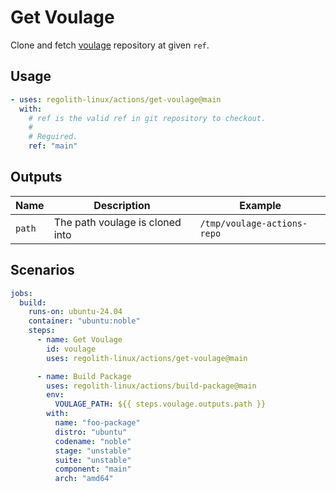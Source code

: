 # Get Voulage

Clone and fetch [voulage] repository at given `ref`.

## Usage

```yaml
- uses: regolith-linux/actions/get-voulage@main
  with:
    # ref is the valid ref in git repository to checkout.
    #
    # Reguired.
    ref: "main"
```

## Outputs

| Name | Description | Example |
|------|-------------|---------|
| `path` | The path voulage is cloned into | `/tmp/voulage-actions-repo` |

## Scenarios

```yaml
jobs:
  build:
    runs-on: ubuntu-24.04
    container: "ubuntu:noble"
    steps:
      - name: Get Voulage
        id: voulage
        uses: regolith-linux/actions/get-voulage@main

      - name: Build Package
        uses: regolith-linux/actions/build-package@main
        env:
          VOULAGE_PATH: ${{ steps.voulage.outputs.path }}
        with:
          name: "foo-package"
          distro: "ubuntu"
          codename: "noble"
          stage: "unstable"
          suite: "unstable"
          component: "main"
          arch: "amd64"
```

[voulage]: https://github.com/regolith-linux/voulage/
